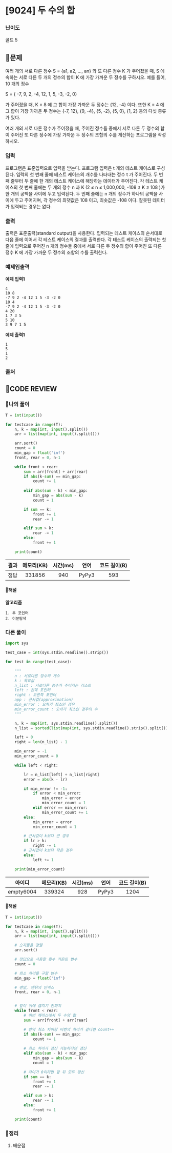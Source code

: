 # [9024] 두 수의 합

### **난이도**
골드 5
## **📝문제**
여러 개의 서로 다른 정수 S = {a1, a2, …, an} 와 또 다른 정수 K 가 주어졌을 때, S 에 속하는 서로 다른 두 개의 정수의 합이 K 에 가장 가까운 두 정수를 구하시오. 예를 들어, 10 개의 정수

S = { -7, 9, 2, -4, 12, 1, 5, -3, -2, 0}

가 주어졌을 때, K = 8 에 그 합이 가장 가까운 두 정수는 {12, -4} 이다. 또한 K = 4 에 그 합이 가장 가까운 두 정수는 {-7, 12}, {9, -4}, {5, -2}, {5, 0}, {1, 2} 등의 다섯 종류가 있다.

여러 개의 서로 다른 정수가 주어졌을 때, 주어진 정수들 중에서 서로 다른 두 정수의 합이 주어진 또 다른 정수에 가장 가까운 두 정수의 조합의 수를 계산하는 프로그램을 작성하시오.
### **입력**
프로그램은 표준입력으로 입력을 받는다. 프로그램 입력은 t 개의 테스트 케이스로 구성된다. 입력의 첫 번째 줄에 테스트 케이스의 개수를 나타내는 정수 t 가 주어진다. 두 번째 줄부터 두 줄에 한 개의 테스트 케이스에 해당하는 데이터가 주어진다. 각 테스트 케이스의 첫 번째 줄에는 두 개의 정수 n 과 K (2 ≤ n ≤ 1,000,000, -108 ≤ K ≤ 108 )가 한 개의 공백을 사이에 두고 입력된다. 두 번째 줄에는 n 개의 정수가 하나의 공백을 사이에 두고 주어지며, 각 정수의 최댓값은 108 이고, 최솟값은 -108 이다. 잘못된 데이터가 입력되는 경우는 없다.
### **출력**
출력은 표준출력(standard output)을 사용한다. 입력되는 테스트 케이스의 순서대로 다음 줄에 이어서 각 테스트 케이스의 결과를 출력한다. 각 테스트 케이스의 출력되는 첫 줄에 입력으로 주어진 n 개의 정수들 중에서 서로 다른 두 정수의 합이 주어진 또 다른 정수 K 에 가장 가까운 두 정수의 조합의 수를 출력한다.
### **예제입출력**

**예제 입력1**

```
4
10 8
-7 9 2 -4 12 1 5 -3 -2 0
10 4
-7 9 2 -4 12 1 5 -3 -2 0
4 20
1 7 3 5
5 10
3 9 7 1 5
```

**예제 출력1**

```
1
5
1
2
```

### **출처**

## **🧐CODE REVIEW**

### **🧾나의 풀이**

```python
T = int(input())

for testcase in range(T):
    n, k = map(int, input().split())
    arr = list(map(int, input().split()))

    arr.sort()
    count = 0
    min_gap = float('inf')
    front, rear = 0, n-1

    while front < rear:
        sum = arr[front] + arr[rear]
        if abs(k-sum) == min_gap:
            count += 1
        
        elif abs(sum - k) < min_gap:
            min_gap = abs(sum - k)
            count = 1

        if sum == k:
            front += 1
            rear -= 1

        elif sum > k:
            rear -= 1
        else:
            front += 1

    print(count)
```

결과	| 메모리(KB) |	시간(ms) |	언어 |	코드 길이(B)
:----:|:-----:|:-----:|:-----:|:--------:
정답|331856|940|PyPy3|593
#### **📝해설**

**알고리즘**
```
1. 투 포인터
2. 이분탐색
```

### **다른 풀이**

```python
import sys

test_case = int(sys.stdin.readline().strip())

for test in range(test_case):

    """
    n : 서로다른 정수의 개수 
    k : 목표값 
    n_list : 서로다른 정수가 주어지는 리스트 
    left : 왼쪽 포인터 
    right : 오른쪽 포인터 
    app : 근사값(approximation)
    min_error : 오차가 최소인 경우 
    min_error_count : 오차가 최소인 경우의 수
    """

    n, k = map(int, sys.stdin.readline().split())
    n_list = sorted(list(map(int, sys.stdin.readline().strip().split())))

    left = 0
    right = len(n_list) - 1

    min_error = -1
    min_error_count = 0

    while left < right:

        lr = n_list[left] + n_list[right]
        error = abs(k - lr)

        if min_error != -1:
            if error < min_error:
                min_error = error
                min_error_count = 1
            elif error == min_error:
                min_error_count += 1
        else:
            min_error = error
            min_error_count = 1

        # 근사값이 k보다 큰 경우
        if lr > k:
            right -= 1
        # 근사값이 k보다 작은 경우
        else:
            left += 1

    print(min_error_count)
```

아이디 | 메모리(KB) |	시간(ms) |	언어 |	코드 길이(B) 
:-----:|:-----:|:-----:|:----:|:--------:
empty6004|339324|928|PyPy3|1204
#### **📝해설**

```python
T = int(input())

for testcase in range(T):
    n, k = map(int, input().split())
    arr = list(map(int, input().split()))

    # 숫자들을 정렬
    arr.sort()

    # 정답으로 사용할 횟수 카운트 변수
    count = 0

    # 최소 차이를 구할 변수
    min_gap = float('inf')

    # 맨앞, 맨뒤의 인덱스
    front, rear = 0, n-1


    # 앞이 뒤에 겹치기 전까지
    while front < rear:
        # 이번 케이스에서 두 수의 핪
        sum = arr[front] + arr[rear]

        # 만약 최소 차이랑 이번의 차이가 같다면 count++
        if abs(k-sum) == min_gap:
            count += 1
        
        # 최소 차이가 갱신 가능하다면 갱신
        elif abs(sum - k) < min_gap:
            min_gap = abs(sum - k)
            count = 1

        # 차이가 0이라면 앞 뒤 모두 갱신
        if sum == k:
            front += 1
            rear -= 1

        elif sum > k:
            rear -= 1
        else:
            front += 1

    print(count)
```

### **🔖정리**

1. 배운점